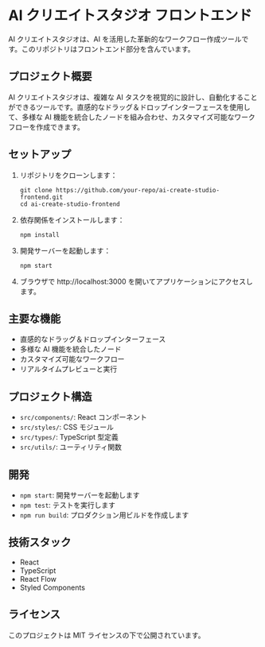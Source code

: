 # AI クリエイトスタジオ フロントエンド

AI クリエイトスタジオは、AI を活用した革新的なワークフロー作成ツールです。このリポジトリはフロントエンド部分を含んでいます。

## プロジェクト概要

AI クリエイトスタジオは、複雑な AI タスクを視覚的に設計し、自動化することができるツールです。直感的なドラッグ＆ドロップインターフェースを使用して、多様な AI 機能を統合したノードを組み合わせ、カスタマイズ可能なワークフローを作成できます。

## セットアップ

1. リポジトリをクローンします：

   ```
   git clone https://github.com/your-repo/ai-create-studio-frontend.git
   cd ai-create-studio-frontend
   ```

2. 依存関係をインストールします：

   ```
   npm install
   ```

3. 開発サーバーを起動します：

   ```
   npm start
   ```

4. ブラウザで http://localhost:3000 を開いてアプリケーションにアクセスします。

## 主要な機能

- 直感的なドラッグ＆ドロップインターフェース
- 多様な AI 機能を統合したノード
- カスタマイズ可能なワークフロー
- リアルタイムプレビューと実行

## プロジェクト構造

- `src/components/`: React コンポーネント
- `src/styles/`: CSS モジュール
- `src/types/`: TypeScript 型定義
- `src/utils/`: ユーティリティ関数

## 開発

- `npm start`: 開発サーバーを起動します
- `npm test`: テストを実行します
- `npm run build`: プロダクション用ビルドを作成します

## 技術スタック

- React
- TypeScript
- React Flow
- Styled Components

## ライセンス

このプロジェクトは MIT ライセンスの下で公開されています。
